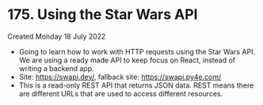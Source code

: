 # 175. Using the Star Wars API
Created Monday 18 July 2022

- Going to learn how to work with HTTP requests using the Star Wars API. We are using a ready made API to keep focus on React, instead of writing a backend app.
- Site: https://swapi.dev/, fallback site: https://swapi.py4e.com/
- This is a read-only REST API that returns JSON data. REST means there are different URLs that are used to access different resources.